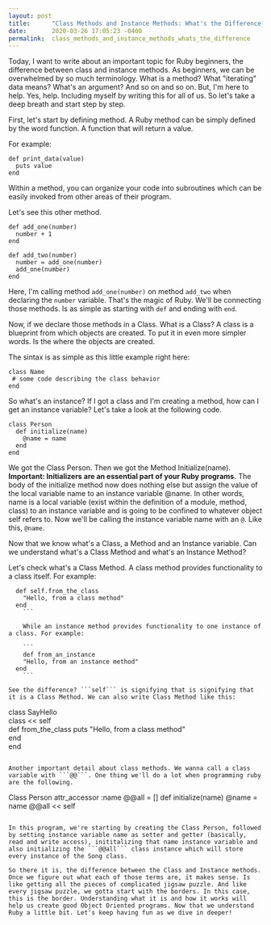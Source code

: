 ```yaml
---
layout: post
title:      "Class Methods and Instance Methods: What's the Difference? "
date:       2020-03-26 17:05:23 -0400
permalink:  class_methods_and_instance_methods_whats_the_difference
---
```



Today, I want to write about an important topic for Ruby beginners, the difference between class and instance methods. As beginners, we can be overwhelmed by so much terminology. What is a method? What "iterating" data means? What's an argument? And so on and so on. But, I'm here to help. Yes, help. Including myself by writing this for all of us. So let's take a deep breath and start step by step. 

First, let's start by defining method. A Ruby method can be simply defined by the word function. A function that will return a value. 

For example:

```
def print_data(value)
  puts value 
end
```

Within a method, you can organize your code into subroutines which can be easily invoked from other areas of their program. 

Let's see this other method. 

```
def add_one(number)
  number + 1
end

def add_two(number)
  number = add_one(number)
  add_one(number)
end
```

Here, I'm calling method ```add_one(number)``` on method ```add_two``` when declaring the ```number``` variable. That's the magic of Ruby. We'll be connecting those methods. Is as simple as starting with ```def``` and ending with ```end```. 

Now, if we declare those methods in a Class. What is a Class? A class is a blueprint from which objects are created. To put it in even more simpler words. Is the where the objects are created. 

The sintax is as simple as this little example right here:

```
class Name
 # some code describing the class behavior
end
```

So what's an instance? If I got a class and I'm creating a method, how can I get an instance variable? Let's take a look at the following code. 

```
class Person
  def initialize(name)
    @name = name
  end
end
```

We got the Class Person. Then we got the Method Initialize(name). **Important: Initializers are an essential part of your Ruby programs.**  The body of the initialize method now does nothing else but assign the value of the local variable name to an instance variable @name. In other words, name is a local variable (exist within the definition of a module, method, class) to an instance variable and is going to be confined to whatever object self refers to. Now we'll be calling the instance variable name with an ```@```.  Like this, ```@name```. 

Now that we know what's a Class, a Method and an Instance variable. Can we understand what's a Class Method and what's an Instance Method? 

Let's check what's a Class Method. A class method provides functionality to a class itself. For example:

```
  def self.from_the_class
    "Hello, from a class method"
  end
	```
	
	While an instance method provides functionality to one instance of a class. For example:
	
	```
	def from_an_instance
    "Hello, from an instance method"
  end
	```
	
See the difference? ```self``` is signifying that is signifying that it is a Class Method. We can also write Class Method like this:

```
class SayHello  
class << self  
def from_the_class 
puts "Hello, from a class method"  
end  
end 
```

Another important detail about class methods. We wanna call a class variable with ```@@```. One thing we'll do a lot when programming ruby are the following.

```
Class Person
attr_accessor :name
@@all = []
def initialize(name)
@name = name
@@all << self
```

In this program, we're starting by creating the Class Person, followed by setting instance variable name as setter and getter (basically, read and write access), inititalizing that name instance variable and also initializing the ```@@all``` class instance which will store every instance of the Song class. 

So there it is, the difference between the Class and Instance methods. Once we figure out what each of those terms are, it makes sense. Is like getting all the pieces of complicated jigsaw puzzle. And like every jigsaw puzzle, we gotta start with the borders. In this case, this is the border. Understanding what it is and how it works will help us create good Object Oriented programs. Now that we understand Ruby a little bit. Let's keep having fun as we dive in deeper! 
